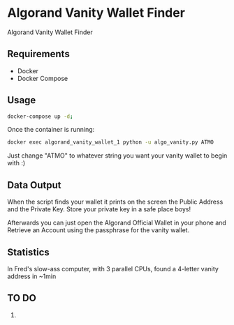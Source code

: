 # Algorand Vanity Wallet Finder

Algorand Vanity Wallet Finder

## Requirements

- Docker
- Docker Compose

## Usage

```bash
docker-compose up -d;
```

Once the container is running:

```bash
docker exec algorand_vanity_wallet_1 python -u algo_vanity.py ATMO
```

Just change "ATMO" to whatever string you want your vanity wallet to begin with :)

## Data Output

When the script finds your wallet it prints on the screen the Public Address and the Private Key. Store your private key in a safe place boys!

Afterwards you can just open the Algorand Official Wallet in your phone and Retrieve an Account using the passphrase for the vanity wallet.

## Statistics

In Fred's slow-ass computer, with 3 parallel CPUs, found a 4-letter vanity address in ~1min

## TO DO

1.
